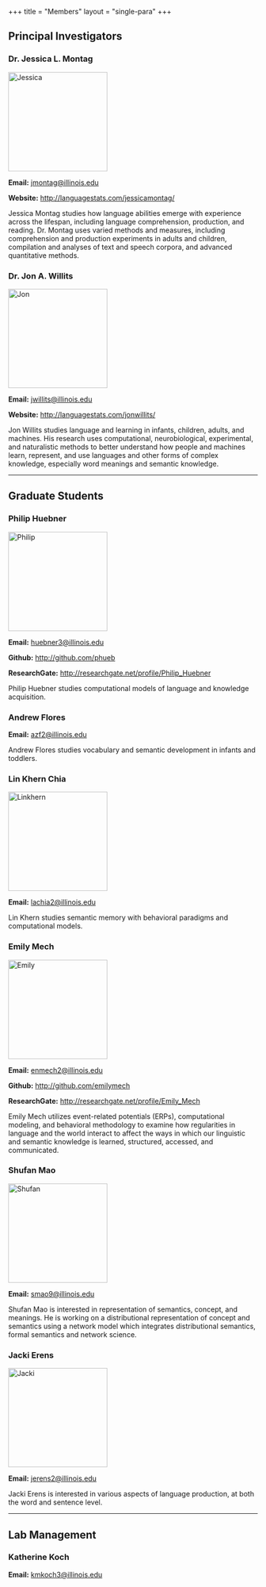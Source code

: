 +++
title = "Members"
layout = "single-para"
+++

## Principal Investigators


### Dr. Jessica L. Montag

<img src="../img/jessica.jpg" alt="Jessica" width="200"/>

__Email:__ jmontag@illinois.edu

__Website:__ http://languagestats.com/jessicamontag/
	

Jessica Montag studies how language abilities emerge with experience across the lifespan, including language comprehension, production, and reading. Dr. Montag uses varied methods and measures, including comprehension and production experiments in adults and children, compilation and analyses of text and speech corpora, and advanced quantitative methods.
	

### Dr. Jon A. Willits
<img src="../img/jonwillits.jpg" alt="Jon" width="200"/>

__Email:__ jwillits@illinois.edu

__Website:__ http://languagestats.com/jonwillits/
	

Jon Willits studies language and learning in infants, children, adults, and machines. His research uses computational, neurobiological, experimental, and naturalistic methods to better understand how people and machines learn, represent, and use languages and other forms of complex knowledge, especially word meanings and semantic knowledge.
		
---

## Graduate Students

### Philip Huebner

<img src="../img/phil.jpg" alt="Philip" width="200"/>

__Email:__ huebner3@illinois.edu

__Github:__ http://github.com/phueb

__ResearchGate:__ http://researchgate.net/profile/Philip_Huebner
	

Philip Huebner studies computational models of language and knowledge acquisition.
	

### Andrew Flores

__Email:__ azf2@illinois.edu
	

Andrew Flores studies vocabulary and semantic development in infants and toddlers.
	

### Lin Khern Chia

<img src="../img/linkhern.jpg" alt="Linkhern" width="200"/>

__Email:__ lachia2@illinois.edu

Lin Khern studies semantic memory with behavioral paradigms and computational models.

### Emily Mech

<img src="../img/emily.jpg" alt="Emily" width="200"/>

__Email:__ enmech2@illinois.edu

__Github:__ http://github.com/emilymech

__ResearchGate:__ http://researchgate.net/profile/Emily_Mech
	

Emily Mech utilizes event-related potentials (ERPs), computational modeling, and behavioral methodology to examine how regularities in language and the world interact to affect the ways in which our linguistic and semantic knowledge is learned, structured, accessed, and communicated.

### Shufan Mao

<img src="../img/shufan.jpg" alt="Shufan" width="200"/>

__Email:__ smao9@illinois.edu

Shufan Mao is interested in representation of semantics, concept, and meanings. He is working on a distributional representation of concept and semantics using a network model which integrates distributional semantics, formal semantics and network science.

### Jacki Erens

<img src="../img/jacki.jpg" alt="Jacki" width="200"/>

__Email:__ jerens2@illinois.edu

Jacki Erens is interested in various aspects of language production, at both the word and sentence level.

---

## Lab Management

### Katherine Koch 

__Email:__ kmkoch3@illinois.edu